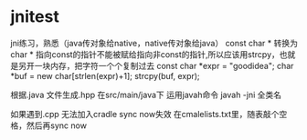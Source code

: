 # jnitest
jni练习，熟悉（java传对象给native，native传对象给java）
const char * 转换为 char *
指向const的指针不能被赋给指向非const的指针,所以应该用strcpy，也就是另开一块内存，把字符一个个复制过去
const char *expr = "goodidea";
char *buf = new char[strlen(expr)+1];
strcpy(buf, expr);

根据.java 文件生成.hpp
在src/main/java下 运用javah命令
javah -jni  全类名

如果遇到.cpp 无法加入cradle sync now失效
在cmalelists.txt里，随表敲个空格，然后再sync now